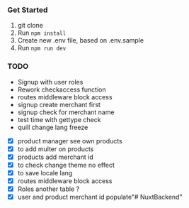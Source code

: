 ### Get Started
1.  git clone
2.  Run ```npm install```
3.  Create new .env file, based on .env.sample
4.  Run ```npm run dev```

### TODO
* Signup with user roles
* Rework checkaccess function
* routes middleware block access
* signup create merchant first
* signup check for merchant name
* test time with gettype check
* quill change lang freeze  

- [x] product manager see own products
- [x] to add multer on products
- [x] products add merchant id
- [x] to check change theme no effect
- [x] to save locale lang
- [x] routes middleware block access
- [x] Roles another table ?
- [x] user and product merchant id populate"# NuxtBackend" 
